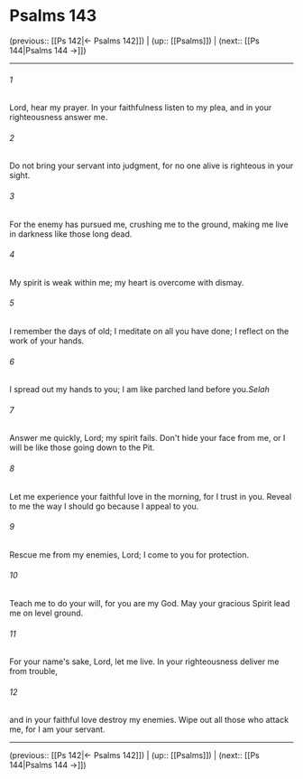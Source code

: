 # Psalms 143

(previous:: [[Ps 142|← Psalms 142]]) | (up:: [[Psalms]]) | (next:: [[Ps 144|Psalms 144 →]])

***


###### 1 
Lord, hear my prayer. In your faithfulness listen to my plea, and in your righteousness answer me. 

###### 2 
Do not bring your servant into judgment, for no one alive is righteous in your sight. 

###### 3 
For the enemy has pursued me, crushing me to the ground, making me live in darkness like those long dead. 

###### 4 
My spirit is weak within me; my heart is overcome with dismay. 

###### 5 
I remember the days of old; I meditate on all you have done; I reflect on the work of your hands. 

###### 6 
I spread out my hands to you; I am like parched land before you._Selah_ 

###### 7 
Answer me quickly, Lord; my spirit fails. Don't hide your face from me, or I will be like those going down to the Pit. 

###### 8 
Let me experience your faithful love in the morning, for I trust in you. Reveal to me the way I should go because I appeal to you. 

###### 9 
Rescue me from my enemies, Lord; I come to you for protection. 

###### 10 
Teach me to do your will, for you are my God. May your gracious Spirit lead me on level ground. 

###### 11 
For your name's sake, Lord, let me live. In your righteousness deliver me from trouble, 

###### 12 
and in your faithful love destroy my enemies. Wipe out all those who attack me, for I am your servant.

***

(previous:: [[Ps 142|← Psalms 142]]) | (up:: [[Psalms]]) | (next:: [[Ps 144|Psalms 144 →]])
